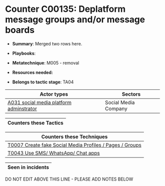 # Counter C00135: Deplatform message groups and/or message boards

* **Summary**: Merged two rows here. 

* **Playbooks**: 

* **Metatechnique**: M005 - removal

* **Resources needed:** 

* **Belongs to tactic stage**: TA04


| Actor types | Sectors |
| ----------- | ------- |
| [A031 social media platform adminstrator](../actortypes/A031.md) | Social Media Company |



| Counters these Tactics |
| ---------------------- |



| Counters these Techniques |
| ------------------------- |
| [T0007 Create fake Social Media Profiles / Pages / Groups](../techniques/T0007.md) |
| [T0043 Use SMS/ WhatsApp/ Chat apps](../techniques/T0043.md) |



| Seen in incidents |
| ----------------- |


DO NOT EDIT ABOVE THIS LINE - PLEASE ADD NOTES BELOW